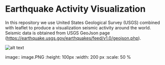 # Earthquake Activity Visualization
In this repository we use United States Geological Survey (USGS) combined with leaflet to produce a visualization seismic activity around the world.
Seismic data is obtained from USGS GeoJson page (https://earthquake.usgs.gov/earthquakes/feed/v1.0/geojson.php).

![alt text](img.PNG)

image:: image.PNG
  :height: 100px
  :width: 200 px
  :scale: 50 %
